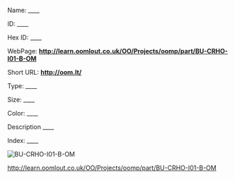 

 
Name: ____

ID: ____

Hex ID: ____

WebPage: __http://learn.oomlout.co.uk/OO/Projects/oomp/part/BU-CRHO-I01-B-OM__

Short URL: __http://oom.lt/__


Type: ____  

Size: ____  

Color: ____  

Description ____  

Index: ____


![BU-CRHO-I01-B-OM](http://oomlout.com/oomp-gen/parts/BU-CRHO-I01-B-OM/BU-CRHO-I01-B-OM_420.jpg)




 http://learn.oomlout.co.uk/OO/Projects/oomp/part/BU-CRHO-I01-B-OM














